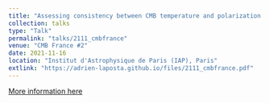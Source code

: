 ```yaml
---
title: "Assessing consistency between CMB temperature and polarization measurements"
collection: talks
type: "Talk"
permalink: "talks/2111_cmbfrance"
venue: "CMB France #2"
date: 2021-11-16
location: "Institut d'Astrophysique de Paris (IAP), Paris"
extlink: "https://adrien-laposta.github.io/files/2111_cmbfrance.pdf"
---
```


[More information here](https://indico.in2p3.fr/event/25032/)
